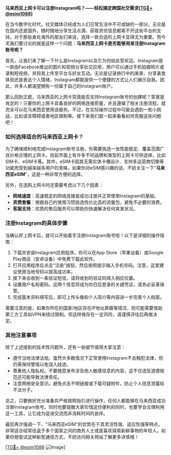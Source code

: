 **马来西亚上网卡可以注册Instagram吗？——轻松搞定跨国社交需求[[TG💪+ @esim1088](https://t.me/s/esim1088)]**

在当今数字化时代，社交媒体已经成为人们日常生活中不可或缺的一部分。无论是在国内还是国外，随时随地分享生活点滴、获取资讯信息都离不开这些平台的支持。对于那些身处海外的朋友们来说，选择一款合适的上网卡显得尤为重要。而今天我们要讨论的就是这样一个问题：**马来西亚上网卡是否能够用来注册Instagram账号呢？**

首先，让我们来了解一下什么是Instagram以及它为何如此受欢迎。Instagram是一款由Facebook推出的图片和视频分享社交应用，用户可以通过手机拍摄照片或录制短视频，并将其上传至平台与好友互动。无论是记录旅行中的美景、分享美食体验还是表达个人情绪，Instagram都能提供一个便捷的方式让人们展示自我。因此，许多人都渴望拥有一份属于自己的Instagram账户。

那么回到正题，马来西亚的上网卡究竟能否支持Instagram账号的创建呢？答案是肯定的！只要你的上网卡具备良好的网络连接质量，并且遵循了相关注册流程，就完全可以在马来西亚使用该服务。不过，在实际操作过程中可能会遇到一些小挑战，比如语言障碍或者地区限制等。接下来我们就一起来看看如何克服这些问题吧！

### 如何选择适合的马来西亚上网卡？

为了确保顺利地完成Instagram账号注册，你需要挑选一张性能稳定、覆盖范围广且价格合理的上网卡。目前市面上有许多不同品牌和类型的上网卡可供选择，比如SIM卡、eSIM卡等。其中，eSIM卡因其无需实体卡槽设计、支持多运营商切换等功能而受到越来越多用户的青睐。如果你对eSIM感兴趣的话，不妨关注一下“**马来西亚eSIM**”，这是一种非常方便的选择。

另外，在选购上网卡时还需要考虑以下几个因素：
- **网络速度**：高速稳定的网络连接是成功注册并正常使用Instagram的基础。
- **资费套餐**：根据自己的使用习惯挑选性价比高的流量包，避免不必要的浪费。
- **客服支持**：优质的售后服务可以帮助你快速解决任何突发状况。

### 注册Instagram的具体步骤

当确认好上网卡后，就可以开始着手注册Instagram账号啦！以下是详细的操作指南：

1. 下载并安装Instagram应用程序。你可以在App Store（苹果设备）或Google Play商店（安卓设备）中免费下载此软件。
2. 打开应用程序后点击“注册”按钮，然后按照提示输入手机号码。注意，这里建议使用当地号码以提高成功率。
3. 接下来会收到一条验证短信，请将收到的验证码填入相应位置。
4. 设置用户名和密码。这两个信息将成为你日后登录的关键凭证，请务必妥善保管。
5. 完成基本资料填写后，即可上传头像和个人简介等内容进一步完善个人档案。

需要注意的是，如果你所在的国家/地区存在IP地址屏蔽等情况，则可能需要借助第三方工具如VPN来绕过限制。但这样做存在一定风险，请谨慎评估后再做决定。

### 其他注意事项

除了上述提到的技术性问题外，还有一些细节值得大家注意：
- 遵守当地法律法规。虽然大多数情况下正常使用Instagram不会触犯法律，但仍需保持警惕以免误入歧途。
- 尊重他人隐私权。不要随意发布涉及他人敏感信息的内容，这不仅违反道德规范还可能导致法律责任。
- 注意网络安全意识。避免点击不明链接或下载可疑附件，防止个人信息泄露给不法分子。

总之，只要做好充分准备并严格按照指引进行操作，任何人都能够在马来西亚成功注册Instagram账号。同时也要提醒大家珍惜这份便利的同时，也要学会合理利用这一工具，让它成为促进交流而非消耗时间的良伴。

最后再次强调一下，“马来西亚eSIM”的优势在于其灵活性强、适应性强等特点，非常适合经常往返于多个国家之间的商务人士或是喜欢探索新鲜事物的年轻人。如果你想尝试这种新型通信方式，不妨访问相关网站了解更多详情哦！

[[TG💪+ @esim1088](https://t.me/s/esim1088) ![Image](https://i.postimg.cc/4NQfJmqS/Snipaste-2025-05-13-00-14-12.png)]